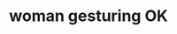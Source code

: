 ---
layout: people&body
title: woman gesturing OK
emoji: woman_gesturing_ok
permalink: 🙆‍♀️.html
---
